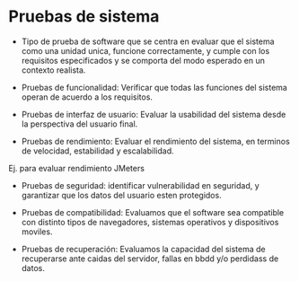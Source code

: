 # Pruebas de sistema

* Tipo de prueba de software que se centra en evaluar que el sistema como una unidad unica, funcione correctamente, y cumple con los requisitos especificados y se comporta del modo esperado en un contexto realista.

* Pruebas de funcionalidad: Verificar que todas las funciones del sistema operan de acuerdo a los requisitos.

* Pruebas de interfaz de usuario: Evaluar la usabilidad del sistema desde la perspectiva del usuario final.

* Pruebas de rendimiento: Evaluar el rendimiento del sistema, en terminos de velocidad, estabilidad y escalabilidad.

Ej. para evaluar rendimiento JMeters

* Pruebas de seguridad: identificar vulnerabilidad en seguridad, y garantizar que los datos del usuario esten protegidos.

* Pruebas de compatibilidad: Evaluamos que el software sea compatible con distinto tipos de navegadores, sistemas operativos y dispositivos moviles.

* Pruebas de recuperación: Evaluamos la capacidad del sistema de recuperarse ante caidas del servidor, fallas en bbdd y/o perdidass de datos.
